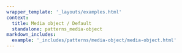 ```yaml
---
wrapper_template: '_layouts/examples.html'
context:
  title: Media object / Default
  standalone: patterns_media-object
markdown_includes:
  example: '_includes/patterns/media-object/media-object.html'
---
```

